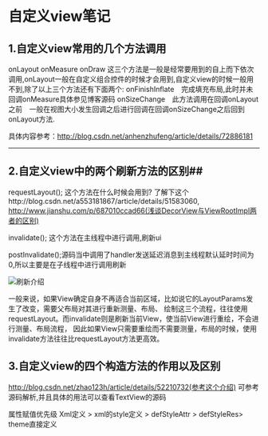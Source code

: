 # 自定义view笔记

## 1.自定义view常用的几个方法调用

onLayout 
onMeasure
onDraw          这三个方法是一般是经常要用到的自上而下依次调用,onLayout一般在自定义组合控件的时候才会用到,自定义view的时候一般用不到,除了以上三个方法还有下面两个:
onFinishInflate　完成填充布局,此时并未回调onMeasure具体参见博客源码
onSizeChange　此方法调用在回调onLayout之前　一般在视图大小发生回调之后进行回调在回调onSizeChange之后回到onLayout方法.　　　

具体内容参考：<http://blog.csdn.net/anhenzhufeng/article/details/72886181>

***

## 2.自定义view中的两个刷新方法的区别##

requestLayout();  这个方法在什么时候会用到?  了解下这个http://blog.csdn.net/a553181867/article/details/51583060,
http://www.jianshu.com/p/687010ccad66(浅谈DecorView与ViewRootImpl两者的区别)


invalidate(); 这个方法在主线程中进行调用,刷新ui

postInvalidate();源码当中调用了handler发送延迟消息到主线程默认延时时间为0,所以主要是在子线程中进行调用刷新

![刷新介绍](http://upload-images.jianshu.io/upload_images/1734948-b4493f7b0234dd69.jpg?imageMogr2/auto-orient/strip%7CimageView2/2/w/1240)

一般来说，如果View确定自身不再适合当前区域，比如说它的LayoutParams发生了改变，需要父布局对其进行重新测量、布局、
绘制这三个流程，往往使用requestLayout。而invalidate则是刷新当前View，使当前View进行重绘，不会进行测量、布局流程，
因此如果View只需要重绘而不需要测量，布局的时候，使用invalidate方法往往比requestLayout方法更高效。

## 3.自定义view的四个构造方法的作用以及区别
http://blog.csdn.net/zhao123h/article/details/52210732(参考这个介绍)
可参考源码解析,并且具体的用法可以查看TextView的源码

属性赋值优先级   Xml定义 > xml的style定义 > defStyleAttr > defStyleRes> theme直接定义










